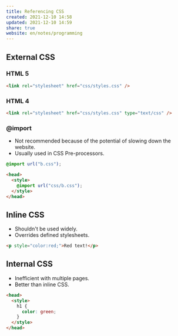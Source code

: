 ```yaml
---  
title: Referencing CSS  
created: 2021-12-10 14:58  
updated: 2021-12-10 14:59  
share: true  
website: en/notes/programming  
---  
```

  
## External CSS  
  
### HTML 5  
  
```html  
<link rel="stylesheet" href="css/styles.css" />  
```  
  
### HTML 4  
  
```html  
<link rel="stylesheet" href="css/styles.css" type="text/css" />  
```  
  
### @import  
  
- Not recommended because of the potential of slowing down the website.  
- Usually used in CSS Pre-processors.  
  
```css  
@import url("b.css");  
```  
  
```html  
<head>  
  <style>  
    @import url("css/b.css");  
  </style>  
</head>  
```  
  
## Inline CSS  
  
- Shouldn't be used widely.  
- Overrides defined stylesheets.  
  
```html  
<p style="color:red;">Red text!</p>  
```  
  
## Internal CSS  
  
- Inefficient with multiple pages.  
- Better than inline CSS.  
  
```html  
<head>  
  <style>  
    h1 {  
      color: green;  
    }  
  </style>  
</head>  
```  
